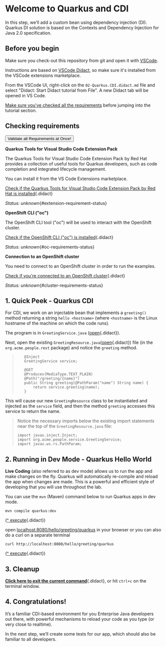 
# Welcome to Quarkus and CDI

In this step, we’ll add a custom bean using dependency injection (DI). Quarkus DI solution is based on the Contexts and Dependency Injection for Java 2.0 specification.

## Before you begin

Make sure you check-out this repository from git and open it with [VSCode](https://code.visualstudio.com/).

Instructions are based on [VSCode Didact](https://github.com/redhat-developer/vscode-didact), so make sure it's installed
from the VSCode extensions marketplace.

From the VSCode UI, right-click on the `02-Quarkus.CDI.didact.md` file and select "Didact: Start Didact tutorial from File". A new Didact tab will be opened in VS Code.

[Make sure you've checked all the requirements](./requirements.didact.md) before jumping into the tutorial section.

## Checking requirements

<a href='didact://?commandId=vscode.didact.validateAllRequirements' title='Validate all requirements!'><button>Validate all Requirements at Once!</button></a>

**Quarkus Tools for Visual Studio Code Extension Pack**

The Quarkus Tools for Visual Studio Code Extension Pack by Red Hat provides a collection of useful tools for Quarkus developers, such as code completion and integrated lifecycle management.

You can install it from the VS Code Extensions marketplace.

[Check if the Quarkus Tools for Visual Studio Code Extension Pack by Red Hat is installed](didact://?commandId=vscode.didact.extensionRequirementCheck&text=extension-requirement-status$$redhat.vscode-quarkus&completion=Quarkus%20extension%20pack%20is%20available%20on%20this%20system. "Checks the VS Code workspace to make sure the extension pack is installed"){.didact}

*Status: unknown*{#extension-requirement-status}

**OpenShift CLI ("oc")**

The OpenShift CLI tool ("oc") will be used to interact with the OpenShift cluster.

[Check if the OpenShift CLI ("oc") is installed](didact://?commandId=vscode.didact.cliCommandSuccessful&text=oc-requirements-status$$oc%20help&completion=Checked%20oc%20tool%20availability "Tests to see if `oc help` returns a 0 return code"){.didact}

*Status: unknown*{#oc-requirements-status}


**Connection to an OpenShift cluster**

You need to connect to an OpenShift cluster in order to run the examples.

[Check if you're connected to an OpenShift cluster](didact://?commandId=vscode.didact.requirementCheck&text=cluster-requirements-status$$oc%20get%20project$$NAME&completion=OpenShift%20is%20connected. "Tests to see if `kamel version` returns a result"){.didact}

*Status: unknown*{#cluster-requirements-status}

## 1. Quick Peek - Quarkus CDI

For CDI, we work on an injectable bean that implements a `greeting()` method returning a string `hello <hostname>` (where `<hostname>` is the Linux hostname of the machine on which the code runs).

The program is in `GreetingService.java` ([open](didact://?commandId=vscode.openFolder&projectFilePath=src/main/java/org/acme/people/service/GreetingService.java&completion=Opened%20the%20GreetingService.java%20file "Opens the GreetingService.java file"){.didact}).

Next, open the existing `GreetingResource.java`([open](didact://?commandId=vscode.openFolder&projectFilePath=src/main/java/org/acme/people/rest/GreetingResource.java&completion=Opened%20the%20GreetingResource.java%20file "Opens the GreetingResource.java file"){.didact}) file (in the `org.acme.people.rest` package) and notice the `greeting` method.

>```    
>    @Inject
>    GreetingService service;
>
>    @GET
>    @Produces(MediaType.TEXT_PLAIN)
>    @Path("/greeting/{name}")
>    public String greeting(@PathParam("name") String name) {
>        return service.greeting(name);
>    }
>```

This will cause our new `GreetingResource` class to be instantiated and injected as the `service` field, and then the method `greeting` accesses this service to return the name.

>Notice the necessary imports below the existing import statements near the top of the `GreetingResource.java` file:
>```
>import javax.inject.Inject;
>import org.acme.people.service.GreetingService;
>import javax.ws.rs.PathParam;
>```

## 2. Running in Dev Mode - Quarkus Hello World 

**Live Coding** (also referred to as dev mode) allows us to run the app and make changes on the fly. Quarkus will automatically re-compile and reload the app when changes are made. This is a powerful and efficient style of developing that you will use throughout the lab.

You can use the `mvn` (Maven) command below to run Quarkus apps in dev mode.

```
mvn compile quarkus:dev
```

([^ execute](didact://?commandId=vscode.didact.sendNamedTerminalAString&text=QuarkusTerm$$mvn%20compile%20quarkus:dev&completion=Run%20live%20coding. "Opens a new terminal and sends the command above"){.didact})

open [localhost:8080/hello/greeting/quarkus](http://localhost:8080/hello/greeting/quarkus) in your browser or you can also do a curl on a separate terminal

```
curl http://localhost:8080/hello/greeting/quarkus
```
([^ execute](didact://?commandId=vscode.didact.sendNamedTerminalAString&text=curlTerm$$curl%20http://localhost:8080/hello/greeting/quarkus%20;%20echo%20''&completion=Run%20curl%20command. "Opens a new terminal and sends the command above"){.didact})


## 3. Cleanup

[**Click here to exit the current command**](didact://?commandId=vscode.didact.sendNamedTerminalCtrlC&text=QuarkusTerm&completion=Quarkus%20K%20Hello%20World%20interrupted. "Interrupt the current operation on the terminal"){.didact},
or hit `ctrl+c` on the terminal window.


## 4. Congratulations!

It’s a familiar CDI-based environment for you Enterprise Java developers out there, with powerful mechanisms to reload your code as you type (or very close to realtime). 

In the next step, we’ll create some tests for our app, which should also be familiar to all developers.